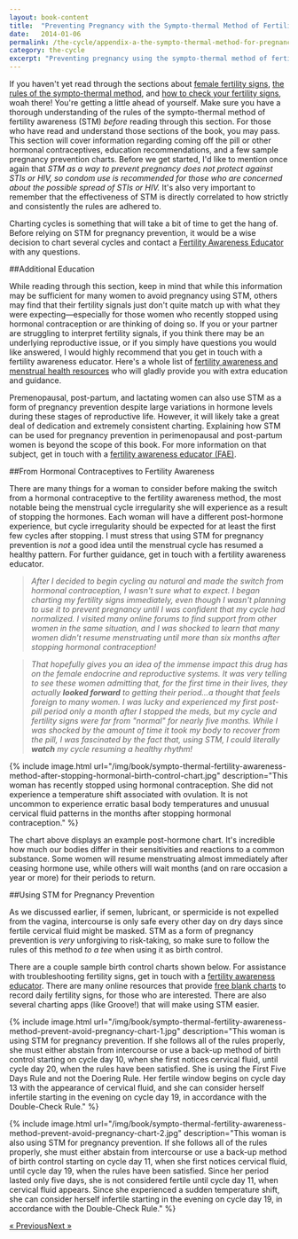 ```yaml
---
layout: book-content
title:  "Preventing Pregnancy with the Sympto-thermal Method of Fertility Awareness"
date:   2014-01-06
permalink: /the-cycle/appendix-a-the-sympto-thermal-method-for-pregnancy-prevention
category: the-cycle
excerpt: "Preventing pregnancy using the sympto-thermal method of fertility awareness requires that you strictly follow a simple set of rules. Premenopausal, post-partum, and lactating women can also use the sympto-thermal method as a form of pregnancy prevention despite large variations in hormone levels during these stages of reproductive life."
---
```


If you haven't yet read through the sections about <a class="text-link" href="/the-cycle/chapter-6-hormone-changes-and-fertility-signals">female fertility signs</a>, <a class="text-link" href="/the-cycle/chapter-7-the-rules-of-the-sympto-thermal-method">the rules of the sympto-thermal method</a>, and <a class="text-link" href="/the-cycle/chapter-8-checking-fertility-signs-how-to">how to check your fertility signs</a>, woah there! You're getting a little ahead of yourself. Make sure you have a thorough understanding of the rules of the sympto-thermal method of fertility awareness (STM) _before_ reading through this section. For those who have read and understand those sections of the book, you may pass. This section will cover information regarding coming off the pill or other hormonal contraceptives, education recommendations, and a few sample pregnancy prevention charts. Before we get started, I'd like to mention once again that _STM as a way to prevent pregnancy does not protect against STIs or HIV, so condom use is recommended for those who are concerned about the possible spread of STIs or HIV._ It's also very important to remember that the effectiveness of STM is directly correlated to how strictly and consistently the rules are adhered to.

Charting cycles is something that will take a bit of time to get the hang of. Before relying on STM for pregnancy prevention, it would be a wise decision to chart several cycles and contact a <a class="text-link" href="/the-cycle/appendix-d-fertility-awareness-and-menstrual-health-resources">Fertility Awareness Educator</a> with any questions.


##Additional Education


While reading through this section, keep in mind that while this information may be sufficient for many women to avoid pregnancy using STM, others may find that their fertility signals just don't quite match up with what they were expecting&mdash;especially for those women who recently stopped using hormonal contraception or are thinking of doing so. If you or your partner are struggling to interpret fertility signals, if you think there may be an underlying reproductive issue, or if you simply have questions you would like answered, I would highly recommend that you get in touch with a fertility awareness educator. Here's a whole list of <a class="text-link" href="/the-cycle/appendix-d-fertility-awareness-and-menstrual-health-resources">fertility awareness and menstrual health resources</a> who will gladly provide you with extra education and guidance. 

Premenopausal, post-partum, and lactating women can also use STM as a form of pregnancy prevention despite large variations in hormone levels during these stages of reproductive life. However, it will likely take a great deal of dedication and extremely consistent charting. Explaining how STM can be used for pregnancy prevention in perimenopausal and post-partum women is beyond the scope of this book. For more information on that subject, get in touch with a <a class="text-link" href="/the-cycle/appendix-d-fertility-awareness-and-menstrual-health-resources">fertility awareness educator (FAE)</a>.


##From Hormonal Contraceptives to Fertility Awareness


There are many things for a woman to consider before making the switch from a hormonal contraceptive to the fertility awareness method, the most notable being the menstrual cycle irregularity she will experience as a result of stopping the hormones. Each woman will have a different post-hormone experience, but cycle irregularity should be expected for at least the first few cycles after stopping. I must stress that using STM for pregnancy prevention is _not_ a good idea until the menstrual cycle has resumed a healthy pattern. For further guidance, get in touch with a fertility awareness educator.

>_After I decided to begin cycling au natural and made the switch from hormonal contraception, I wasn't sure what to expect. I began charting my fertility signs immediately, even though I wasn't planning to use it to prevent pregnancy until I was confident that my cycle had normalized. I visited many online forums to find support from other women in the same situation, and I was shocked to learn that many women didn't resume menstruating until more than six months after stopping hormonal contraception!_

>_That hopefully gives you an idea of the immense impact this drug has on the female endocrine and reproductive systems. It was very telling to see these women admitting that, for the first time in their lives, they actually **looked forward** to getting their period...a thought that feels foreign to many women. I was lucky and experienced my first post-pill period only a month after I stopped the meds, but my cycle and fertility signs were far from "normal" for nearly five months. While I was shocked by the amount of time it took my body to recover from the pill, I was fascinated by the fact that, using STM, I could literally **watch** my cycle resuming a healthy rhythm!_


{% include image.html url="/img/book/sympto-thermal-fertility-awareness-method-after-stopping-hormonal-birth-control-chart.jpg" description="This woman has recently stopped using hormonal contraception. She did not experience a temperature shift associated with ovulation. It is not uncommon to experience erratic basal body temperatures and unusual cervical fluid patterns in the months after stopping hormonal contraception." %}


The chart above displays an example post-hormone chart. It's incredible how much our bodies differ in their sensitivities and reactions to a common substance. Some women will resume menstruating almost immediately after ceasing hormone use, while others will wait months (and on rare occasion a year or more) for their periods to return. 


##Using STM for Pregnancy Prevention
 

As we discussed earlier, if semen, lubricant, or spermicide is not expelled from the vagina, intercourse is only safe every other day on dry days since fertile cervical fluid might be masked. STM as a form of pregnancy prevention is _very_ unforgiving to risk-taking, so make sure to follow the rules of this method _to a tee_ when using it as birth control. 

There are a couple sample birth control charts shown below. For assistance with troubleshooting fertility signs, get in touch with a <a class="text-link" href="/the-cycle/appendix-d-fertility-awareness-and-menstrual-health-resources">fertility awareness educator</a>. There are many online resources that provide <a class="text-link" target="_blank" href="http://holistichormonalhealth.com/charts/">free blank charts</a> to record daily fertility signs, for those who are interested. There are also several charting apps (like Groove!) that will make using STM easier.


{% include image.html url="/img/book/sympto-thermal-fertility-awareness-method-prevent-avoid-pregnancy-chart-1.jpg" description="This woman is using STM for pregnancy prevention. If she follows all of the rules properly, she must either abstain from intercourse or use a back-up method of birth control starting on cycle day 10, when she first notices cervical fluid, until cycle day 20, when the rules have been satisfied. She is using the First Five Days Rule and not the Doering Rule. Her fertile window begins on cycle day 13 with the appearance of cervical fluid, and she can consider herself infertile starting in the evening on cycle day 19, in accordance with the Double-Check Rule." %}


{% include image.html url="/img/book/sympto-thermal-fertility-awareness-method-prevent-avoid-pregnancy-chart-2.jpg" description="This woman is also using STM for pregnancy prevention. If she follows all of the rules properly, she must either abstain from intercourse or use a back-up method of birth control starting on cycle day 11, when she first notices cervical fluid, until cycle day 19, when the rules have been satisfied. Since her period lasted only five days, she is not considered fertile until cycle day 11, when cervical fluid appears. Since she experienced a sudden temperature shift, she can consider herself infertile starting in the evening on cycle day 19, in accordance with the Double-Check Rule." %}


<div class="arrows">
	<p><a class="text-link previous" href="/the-cycle/chapter-9-sympto-thermal-method-effectiveness/" title="Previous Excerpt">&laquo; Previous</a><a class="text-link next" href="/the-cycle/appendix-b-the-sympto-thermal-method-for-pregnancy-assistance/" title="Next Excerpt">Next &raquo;</a></p>
</div>

